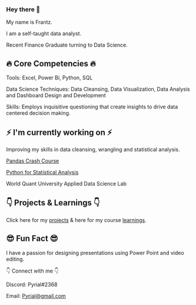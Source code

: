 ### Hey there 👋

My name is Frantz. 

I am a self-taught data analyst. 

Recent Finance Graduate turning to Data Science.




## :fire: Core Competencies :fire:

Tools: Excel, Power Bi, Python, SQL

Data Science Techniques: Data Cleansing, Data Visualization, Data Analysis and Dashboard Design and Development

Skills: Employs inquisitive questioning that create insights to drive data centered decision making.

## :zap: I'm currently working on :zap:

Improving my skills in data cleansing, wrangling and statistical analysis.

[Pandas Crash Course](https://github.com/Zynith/Pandas-Crash-Course)

[Python for Statistical Analysis](https://github.com/Zynith/Python-Statistical-Analysis)

World Quant University Applied Data Science Lab

## :point_down: Projects & Learnings :point_down:

Click here for my [projects](https://github.com/Zynith/DataSciencePortfolio) & here for my course [learnings](https://github.com/Zynith/Data-Science-Learnings). 

## :sunglasses: Fun Fact :sunglasses:

I have a passion for designing presentations using Power Point and video editing.

:point_down: Connect with me :point_down:
 
 Discord: Pyrial#2368
 
 Email: Pyrial@gmail.com



<!--
**Zynith/Zynith** is a ✨ _special_ ✨ repository because its `README.md` (this file) appears on your GitHub profile.

Here are some ideas to get you started:

- 🔭 I’m currently working on ...
- 🌱 I’m currently learning ...
- 👯 I’m looking to collaborate on ...
- 🤔 I’m looking for help with ...
- 💬 Ask me about ...
- 📫 How to reach me: ...
- 😄 Pronouns: ...
- ⚡ Fun fact: ...
-->
